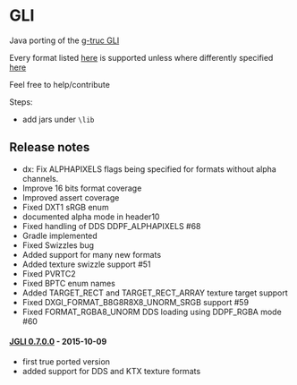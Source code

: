 # GLI

Java porting of the [g-truc GLI](https://github.com/g-truc/gli)

Every format listed [here](https://github.com/elect86/jgli/blob/master/Jgli/src/jgli/Format.java#L15) is supported unless where differently specified [here](https://github.com/elect86/jgli/blob/master/Jgli/src/test/Main.java#L107-L281)

Feel free to help/contribute

Steps:

- add jars under `\lib`

## Release notes

- dx: Fix ALPHAPIXELS flags being specified for formats without alpha channels.
- Improve 16 bits format coverage 
- Improved assert coverage
- Fixed DXT1 sRGB enum 
- documented alpha mode in header10
- Fixed handling of DDS DDPF_ALPHAPIXELS #68 
- Gradle implemented
- Fixed Swizzles bug
- Added support for many new formats
- Added texture swizzle support #51
- Fixed PVRTC2
- Fixed BPTC enum names
- Added TARGET_RECT and TARGET_RECT_ARRAY texture target support
- Fixed DXGI_FORMAT_B8G8R8X8_UNORM_SRGB support #59
- Fixed FORMAT_RGBA8_UNORM DDS loading using DDPF_RGBA mode #60

#### [JGLI 0.7.0.0](https://github.com/elect86/jgli/releases/tag/0.7.0.0) - 2015-10-09

- first true ported version 
- added support for DDS and KTX texture formats

